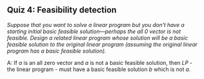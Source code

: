 ## Quiz 4: Feasibility detection

*Suppose that you want to solve a linear program but you don't have a starting initial basic feasible solution—perhaps the all 0 vector is not feasible. Design a related linear program whose solution will be a basic feasible solution to the original linear program (assuming the original linear program has a basic feasible solution).*

A: If *a* is an all zero vector and *a* is not a basic feasible solution, then *LP* - the linear program - must have a basic feasible solution *b* which is not *a*.
